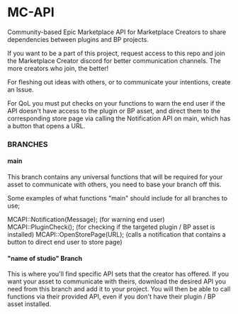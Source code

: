 # MC-API
Community-based Epic Marketplace API for Marketplace Creators to share dependencies between plugins and BP projects.

If you want to be a part of this project, request access to this repo and join the Marketplace Creator discord for better communication channels. The more creators who join, the better!  

For fleshing out ideas with others, or to communicate your intentions, create an Issue.

For QoL you must put checks on your functions to warn the end user if the API doesn't have access to the plugin or BP asset, and direct them to the corresponding store page via calling the Notification API on main, which has a button that opens a URL. 

### BRANCHES

#### main 

  This branch contains any universal functions that will be required for your asset to communicate with others, you need to base your branch off this. 
  
  Some examples of what functions "main" should include for all branches to use;
  
  MCAPI::Notification(Message); (for warning end user)
  MCAPI::PluginCheck(); (for checking if the targeted plugin / BP asset is installed)
  MCAPI::OpenStorePage(URL); (calls a notification that contains a button to direct end user to store page)

#### "name of studio" Branch
  
  This is where you'll find specific API sets that the creator has offered. If you want your asset to communicate with theirs, download the desired API you need from this branch and add it to your project. You will then be able to call functions via their provided API, even if you don't have their plugin / BP asset installed. 
